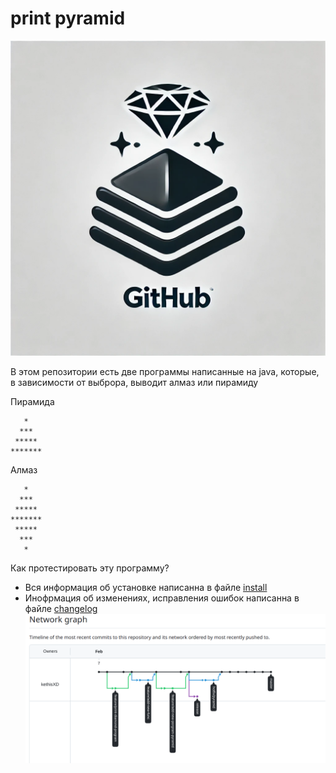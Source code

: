 # print pyramid
![](logo.png)

В этом репозитории есть две программы написанные на java, которые, в зависимости от выброра, выводит алмаз или пирамиду

Пирамида
```
   *
  ***
 *****
*******
```

Алмаз
```
   *
  ***
 *****
*******
 *****
  ***
   *
```

Как протестировать эту программу?
- Вся информация об установке написанна в файле [install](install.md)  
- Инофрмация об изменениях, исправления ошибок написанна в файле [changelog](changelog.md)
![](graph.png)
